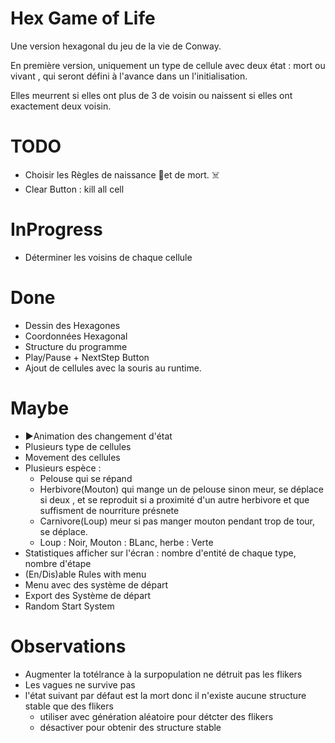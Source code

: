 # Hex Game of Life
 Une version hexagonal du jeu de la vie de Conway.

En première version, uniquement un type de cellule avec deux état : mort ou vivant , qui seront défini à l'avance dans un l'initialisation. 

Elles meurrent si elles ont plus de 3 de voisin ou naissent si elles ont exactement deux voisin.

# TODO
- Choisir les Règles de naissance 🌱et de mort. ☠️
- Clear Button : kill all cell

# InProgress
- Déterminer les voisins de chaque cellule

# Done
- Dessin des Hexagones
- Coordonnées Hexagonal
- Structure du programme
- Play/Pause + NextStep Button
- Ajout de cellules avec la souris au runtime.

# Maybe
- ▶️Animation des changement d'état
- Plusieurs type de cellules
- Movement des cellules
- Plusieurs espèce : 
  - Pelouse qui se répand
  - Herbivore(Mouton) qui mange un de pelouse sinon meur, se déplace si deux , et se reproduit si a proximité d'un autre herbivore et que suffisment de nourriture présnete
  - Carnivore(Loup) meur si pas manger mouton pendant trop de tour, se déplace.
  - Loup : Noir, Mouton : BLanc, herbe : Verte
- Statistiques afficher sur l'écran : nombre d'entité de chaque type, nombre d'étape
- (En/Dis)able Rules with menu
- Menu avec des système de départ
- Export des Système de départ 
- Random Start System

# Observations 
- Augmenter la totélrance à la surpopulation ne détruit pas les flikers
- Les vagues ne survive pas
- l'état suivant par défaut est la mort donc il n'existe aucune structure stable que des flikers
  - utiliser avec génération aléatoire pour détcter des flikers
  - désactiver pour obtenir des structure stable